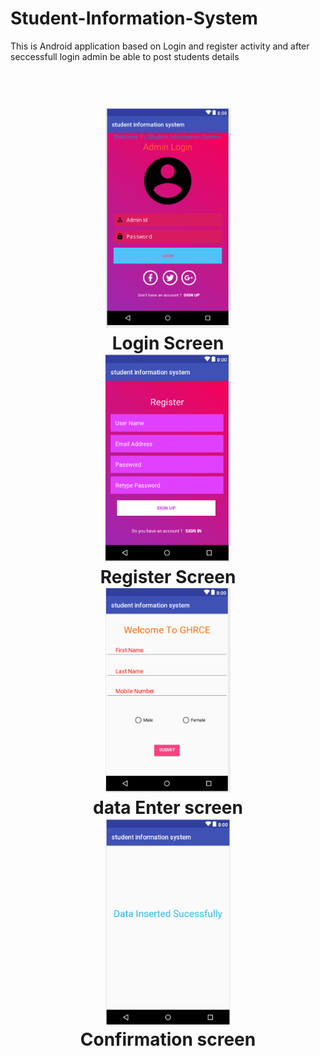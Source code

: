 # Student-Information-System
This is Android application based on Login and register activity and after seccessfull login admin be able to post students details

<h1 align="center">
  <br>
  <img src="https://github.com/Niraj-Ranjan/Android-Login-Example/blob/master/Screenshot/Captusre.PNG" alt="AirPrintLogo" width="200">
  <br>
  Login Screen
  <br>
  <img src="https://github.com/Niraj-Ranjan/Android-Login-Example/blob/master/Screenshot/Capture.PNG" alt="Register XML" width="200">
  <br>
  Register Screen
  
  <br>
  <img src="https://github.com/Niraj-Ranjan/Student-Information-System/blob/master/Screenshot/dataenter.PNG" alt="Register XML" width="200">
  <br>
  data Enter screen
  
  <br>
  <img src="https://github.com/Niraj-Ranjan/Student-Information-System/blob/master/Screenshot/4.PNG" alt="Register XML" width="200">
  <br>
  Confirmation screen
  
  
</h1>
